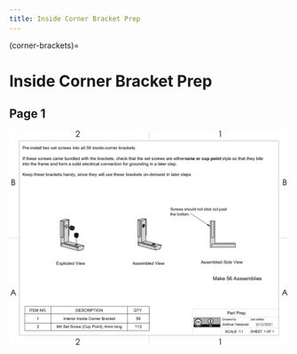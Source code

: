 ```yaml
---
title: Inside Corner Bracket Prep
---
```


(corner-brackets)=
# Inside Corner Bracket Prep

## Page 1
[![Page1](_static/corner_brackets_0.png)](_static/corner_brackets_0.png)



